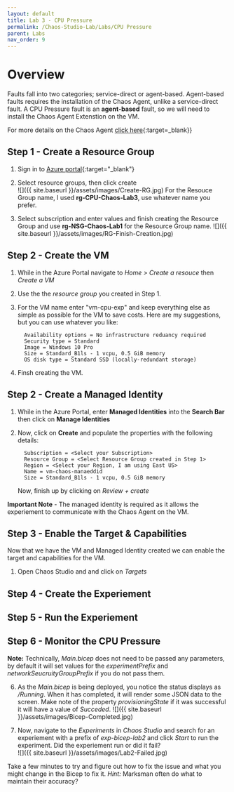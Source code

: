 ```yaml
---
layout: default
title: Lab 3 - CPU Pressure
permalink: /Chaos-Studio-Lab/Labs/CPU Pressure
parent: Labs 
nav_order: 9
---
```

# Overview
Faults fall into two categories; service-direct or agent-based.  Agent-based faults requires the installation of the Chaos Agent, unlike a service-direct fault.  A CPU Pressure fault is an **agent-based** fault, so we will need to install the Chaos Agent Extenstion on the VM. 

For more details on the Chaos Agent [click here](/esources/Chaos-Agent.md){:target=_blank}}

## Step 1 - Create a Resource Group
1. Sign in to [Azure portal](https://portal.azure.com){:target="_blank"}

2. Select resource groups, then click create <br>
![]({{ site.baseurl }}/assets/images/Create-RG.jpg)
For the Resouce Group name, I used **rg-CPU-Chaos-Lab3**, use whatever name you prefer.

3. Select subscription and enter values and finish creating the Resource Group and use **rg-NSG-Chaos-Lab1** for the Resource Group name.
![]({{ site.baseurl }}/assets/images/RG-Finish-Creation.jpg)


## Step 2 - Create the VM
1. While in the Azure Portal navigate to *Home > Create a resouce* then *Create a VM*

2. Use the the *resource group* you created in Step 1.  

3. For the VM name enter "vm-cpu-exp" and keep everything else as simple as possible for the VM to save costs.  Here are my suggestions, but you can use whatever you like:
   ~~~
     Availability options = No infrastructure reduancy required
     Security type = Standard
     Image = Windows 10 Pro
     Size = Standard_B1ls - 1 vcpu, 0.5 GiB memory
     OS disk type = Standard SSD (locally-redundant storage)
   ~~~

4. Finsh creating the VM.

## Step 2 - Create a Managed Identity 
1. While in the Azure Portal, enter **Managed Identities** into the **Search Bar** then click on **Manage Identities**

2. Now, click on **Create** and populate the properties with the following details:
   ~~~
     Subscription = <Select your Subscription>
     Resource Group = <Select Resource Group created in Step 1>
     Region = <Select your Region, I am using East US>
     Name = vm-chaos-manaeddid
     Size = Standard_B1ls - 1 vcpu, 0.5 GiB memory
   ~~~
   
   Now, finish up by clicking on *Review + create*
   
 **Important Note** - The managed identity is required as it allows the experiement to communicate with the Chaos Agent on the VM.

## Step 3 - Enable the Target & Capabilities
Now that we have the VM and Managed Identity created we can enable the target and capabilities for the VM.
1. Open Chaos Studio and and click on *Targets*

## Step 4 - Create the Experiement


## Step 5 - Run the Experiement



## Step 6 - Monitor the CPU Pressure


   **Note:**  Technically, *Main.bicep* does not need to be passed any parameters, by default it will set values for the *experimentPrefix* and *networkSeucruityGroupPrefix* if you do not pass them.

6. As the *Main.bicep* is being deployed, you notice the status displays as */Running*.  When it has completed, it will render some JSON data to the screen.  Make note of the property *provisioningState* if it was successful it will have a value of *Succeded*.
![]({{ site.baseurl }}/assets/images/Bicep-Completed.jpg) 

7. Now, navigate to the *Experiments* in *Chaos Studio* and search for an experiement with a prefix of *exp-bicep-lab2* and click *Start* to run the experiment.
Did the experiement run or did it fail?  
![]({{ site.baseurl }}/assets/images/Lab2-Failed.jpg)

Take a few minutes to try and figure out how to fix the issue and what you might change in the Bicep to fix it.  *Hint:* Marksman often do what to maintain their accuracy?



 


